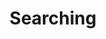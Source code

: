 ---
title: Searching
eleventyNavigation:
  parent: docs
  key: searching
  title: Searching
  order: 40
---